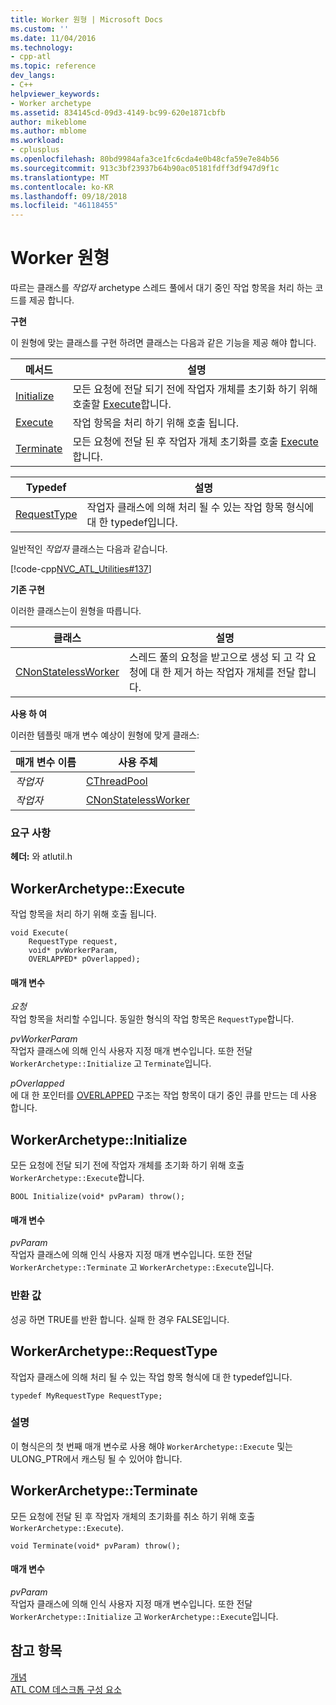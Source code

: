 ```yaml
---
title: Worker 원형 | Microsoft Docs
ms.custom: ''
ms.date: 11/04/2016
ms.technology:
- cpp-atl
ms.topic: reference
dev_langs:
- C++
helpviewer_keywords:
- Worker archetype
ms.assetid: 834145cd-09d3-4149-bc99-620e1871cbfb
author: mikeblome
ms.author: mblome
ms.workload:
- cplusplus
ms.openlocfilehash: 80bd9984afa3ce1fc6cda4e0b48cfa59e7e84b56
ms.sourcegitcommit: 913c3bf23937b64b90ac05181fdff3df947d9f1c
ms.translationtype: MT
ms.contentlocale: ko-KR
ms.lasthandoff: 09/18/2018
ms.locfileid: "46118455"
---
```

# <a name="worker-archetype"></a>Worker 원형

따르는 클래스를 *작업자* archetype 스레드 풀에서 대기 중인 작업 항목을 처리 하는 코드를 제공 합니다.

**구현**

이 원형에 맞는 클래스를 구현 하려면 클래스는 다음과 같은 기능을 제공 해야 합니다.

|메서드|설명|
|------------|-----------------|
|[Initialize](#initialize)|모든 요청에 전달 되기 전에 작업자 개체를 초기화 하기 위해 호출할 [Execute](#execute)합니다.|
|[Execute](#execute)|작업 항목을 처리 하기 위해 호출 됩니다.|
|[Terminate](#terminate)|모든 요청에 전달 된 후 작업자 개체 초기화를 호출 [Execute](#execute)합니다.|

|Typedef|설명|
|-------------|-----------------|
|[RequestType](#requesttype)|작업자 클래스에 의해 처리 될 수 있는 작업 항목 형식에 대 한 typedef입니다.|

일반적인 *작업자* 클래스는 다음과 같습니다.

[!code-cpp[NVC_ATL_Utilities#137](../../atl/codesnippet/cpp/worker-archetype_1.cpp)]

**기존 구현**

이러한 클래스는이 원형을 따릅니다.

|클래스|설명|
|-----------|-----------------|
|[CNonStatelessWorker](../../atl/reference/cnonstatelessworker-class.md)|스레드 풀의 요청을 받고으로 생성 되 고 각 요청에 대 한 제거 하는 작업자 개체를 전달 합니다.|

**사용 하 여**

이러한 템플릿 매개 변수 예상이 원형에 맞게 클래스:

|매개 변수 이름|사용 주체|
|--------------------|-------------|
|*작업자*|[CThreadPool](../../atl/reference/cthreadpool-class.md)|
|*작업자*|[CNonStatelessWorker](../../atl/reference/cnonstatelessworker-class.md)|

### <a name="requirements"></a>요구 사항

**헤더:** 와 atlutil.h

## <a name="execute"></a>WorkerArchetype::Execute

작업 항목을 처리 하기 위해 호출 됩니다.

```
void Execute(
    RequestType request,  
    void* pvWorkerParam,  
    OVERLAPPED* pOverlapped);
```

#### <a name="parameters"></a>매개 변수

*요청*<br/>
작업 항목을 처리할 수입니다. 동일한 형식의 작업 항목은 `RequestType`합니다.

*pvWorkerParam*<br/>
작업자 클래스에 의해 인식 사용자 지정 매개 변수입니다. 또한 전달 `WorkerArchetype::Initialize` 고 `Terminate`입니다.

*pOverlapped*<br/>
에 대 한 포인터를 [OVERLAPPED](/windows/desktop/api/minwinbase/ns-minwinbase-_overlapped) 구조는 작업 항목이 대기 중인 큐를 만드는 데 사용 합니다.

## <a name="initialize"></a> WorkerArchetype::Initialize

모든 요청에 전달 되기 전에 작업자 개체를 초기화 하기 위해 호출 `WorkerArchetype::Execute`합니다.
```
BOOL Initialize(void* pvParam) throw();
```

#### <a name="parameters"></a>매개 변수

*pvParam*<br/>
작업자 클래스에 의해 인식 사용자 지정 매개 변수입니다. 또한 전달 `WorkerArchetype::Terminate` 고 `WorkerArchetype::Execute`입니다.

### <a name="return-value"></a>반환 값

성공 하면 TRUE를 반환 합니다. 실패 한 경우 FALSE입니다.

## <a name="requesttype"></a> WorkerArchetype::RequestType

작업자 클래스에 의해 처리 될 수 있는 작업 항목 형식에 대 한 typedef입니다.

```
typedef MyRequestType RequestType;
```

### <a name="remarks"></a>설명

이 형식은의 첫 번째 매개 변수로 사용 해야 `WorkerArchetype::Execute` 및는 ULONG_PTR에서 캐스팅 될 수 있어야 합니다.

## <a name="terminate"></a> WorkerArchetype::Terminate

모든 요청에 전달 된 후 작업자 개체의 초기화를 취소 하기 위해 호출 `WorkerArchetype::Execute`).

```
void Terminate(void* pvParam) throw();
```

#### <a name="parameters"></a>매개 변수

*pvParam*<br/>
작업자 클래스에 의해 인식 사용자 지정 매개 변수입니다. 또한 전달 `WorkerArchetype::Initialize` 고 `WorkerArchetype::Execute`입니다.

## <a name="see-also"></a>참고 항목

[개념](../../atl/active-template-library-atl-concepts.md)<br/>
[ATL COM 데스크톱 구성 요소](../../atl/atl-com-desktop-components.md)

